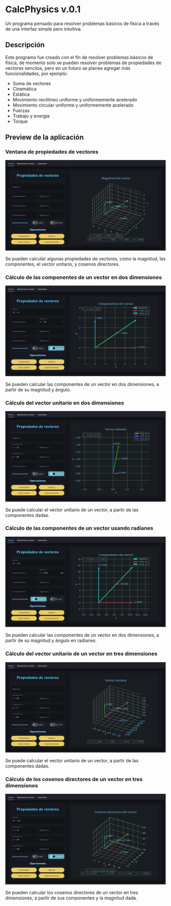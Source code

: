 # CalcPhysics v.0.1

Un programa pensado para resolver problemas básicos de física a través de una interfaz simple pero intuitiva.

## Descripción

Este programa fue creado con el fin de resolver problemas básicos de física, de momento solo se pueden resolver problemas de propiedades de vectores sencilos, pero en un futuro se planea agregar más funcionalidades, por ejemplo:
  - Suma de vectores
  - Cinemática
  - Estática
  - Movimiento rectilíneo uniforme y uniformemente acelerado
  - Movimiento circular uniforme y uniformemente acelerado
  - Fuerzas
  - Trabajo y energía
  - Torque

## Preview de la aplicación

### Ventana de propiedades de vectores

![Preview](/assets/preview_vectors1.png "Ventana de propiedades de vectores")

Se pueden calcular algunas propiedades de vectores, como la magnitud, las componentes, el vector unitario, y cosenos directores.

### Cálculo de las componentes de un vector en dos dimensiones

![Preview](/assets/preview_vectors2.png "Cálculo de las componentes de un vector en dos dimensiones")

Se pueden calcular las componentes de un vector en dos dimensiones, a partir de su magnitud y ángulo.

### Cálculo del vector unitario en dos dimensiones

![Preview](/assets/preview_vectors3.png "Cálculo del vector unitario")

Se puede calcular el vector unitario de un vector, a partir de las componentes dadas.

### Cálculo de las componentes de un vector usando radianes

![Preview](/assets/preview_vectors4.png "Cálculo de las componentes de un vector usando radianes")

Se pueden calcular las componentes de un vector en dos dimensiones, a partir de su magnitud y ángulo en radianes.

### Cálculo del vector unitario de un vector en tres dimensiones

![Preview](/assets/preview_vectors5.png "Cálculo del vector unitario de un vector en tres dimensiones")

Se puede calcular el vector unitario de un vector, a partir de las componentes dadas.

### Cálculo de los cosenos directores de un vector en tres dimensiones

![Preview](/assets/preview_vectors6.png "Cálculo de los cosenos directores de un vector en tres dimensiones")

Se pueden calcular los cosenos directores de un vector en tres dimensiones, a partir de sus componentes y la magnitud dada.

